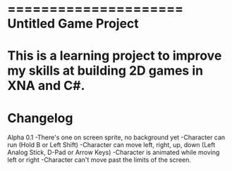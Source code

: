 =====================
Untitled Game Project
=====================
This is a learning project to improve my skills at building 2D games in XNA and C#.
=========
Changelog
=========
Alpha 0.1
-There's one on screen sprite, no background yet
-Character can run (Hold B or Left Shift)
-Character can move left, right, up, down (Left Analog Stick, D-Pad or Arrow Keys)
-Character is animated while moving left or right
-Character can't move past the limits of the screen.
